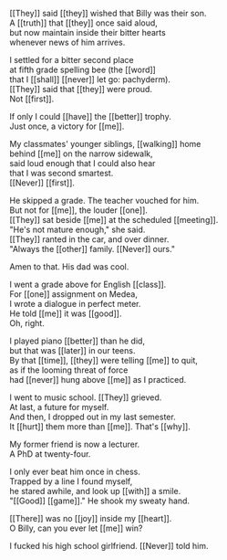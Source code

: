 [[They]] said [[they]] wished that Billy was their son.  
A [[truth]] that [[they]] once said aloud,  
but now maintain inside their bitter hearts  
whenever news of him arrives.  
  
I settled for a bitter second place  
at fifth grade spelling bee (the [[word]]  
that I [[shall]] [[never]] let go: pachyderm).  
[[They]] said that [[they]] were proud.  
Not [[first]].  
  
If only I could [[have]] the [[better]] trophy.  
Just once, a victory for [[me]].  
  
My classmates' younger siblings, [[walking]] home  
behind [[me]] on the narrow sidewalk,  
said loud enough that I could also hear  
that I was second smartest.  
[[Never]] [[first]].  
  
He skipped a grade. The teacher vouched for him.  
But not for [[me]], the louder [[one]].  
[[They]] sat beside [[me]] at the scheduled [[meeting]].  
"He's not mature enough," she said.  
[[They]] ranted in the car, and over dinner.  
"Always the [[other]] family. [[Never]] ours."  
  
Amen to that. His dad was cool.  
  
I went a grade above for English [[class]].  
For [[one]] assignment on Medea,  
I wrote a dialogue in perfect meter.  
He told [[me]] it was [[good]].  
Oh, right.  
  
I played piano [[better]] than he did,  
but that was [[later]] in our teens.  
By that [[time]], [[they]] were telling [[me]] to quit,  
as if the looming threat of force  
had [[never]] hung above [[me]] as I practiced.  
  
I went to music school. [[They]] grieved.  
At last, a future for myself.  
And then, I dropped out in my last semester.  
It [[hurt]] them more than [[me]]. That's [[why]].  
  
My former friend is now a lecturer.  
A PhD at twenty-four.  
  
I only ever beat him once in chess.  
Trapped by a line I found myself,  
he stared awhile, and look up [[with]] a smile.  
"[[Good]] [[game]]." He shook my sweaty hand.  
  
[[There]] was no [[joy]] inside my [[heart]].  
O Billy, can you ever let [[me]] win?  
  
I fucked his high school girlfriend. [[Never]] told him.